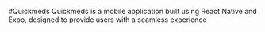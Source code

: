 #Quickmeds
Quickmeds is a mobile application built using React Native and Expo, designed to provide users with a seamless experience
